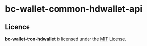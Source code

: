 # bc-wallet-common-hdwallet-api

## Licence

**bc-wallet-tron-hdwallet** is licensed under the [MIT](./LICENSE) License.
